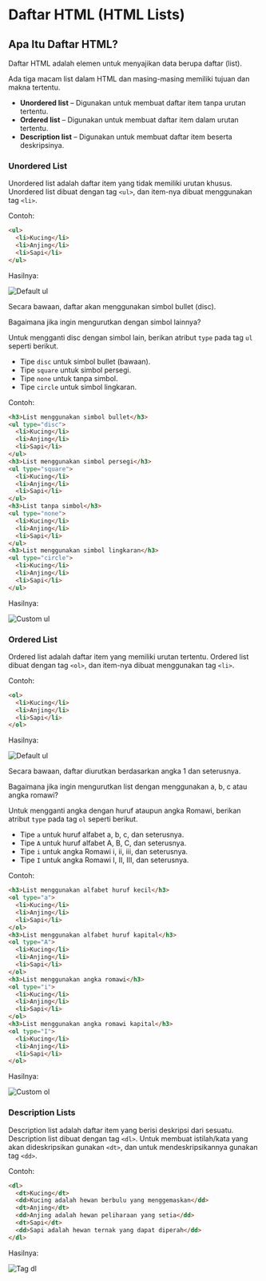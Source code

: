 # Daftar HTML (HTML Lists)

## Apa Itu Daftar HTML?

Daftar HTML adalah elemen untuk menyajikan data berupa daftar (list).

Ada tiga macam list dalam HTML dan masing-masing memiliki tujuan dan makna tertentu.

- **Unordered list** – Digunakan untuk membuat daftar item tanpa urutan tertentu.
- **Ordered list** – Digunakan untuk membuat daftar item dalam urutan tertentu.
- **Description list** – Digunakan untuk membuat daftar item beserta deskripsinya.

### Unordered List

Unordered list adalah daftar item yang tidak memiliki urutan khusus. Unordered list dibuat dengan tag `<ul>`, dan item-nya dibuat menggunakan tag `<li>`.

Contoh:

```html
<ul>
  <li>Kucing</li>
  <li>Anjing</li>
  <li>Sapi</li>
</ul>
```

Hasilnya:

![Default ul](img/default-ul.png)

Secara bawaan, daftar akan menggunakan simbol bullet (disc).

Bagaimana jika ingin mengurutkan dengan simbol lainnya?

Untuk mengganti disc dengan simbol lain, berikan atribut `type` pada tag `ul` seperti berikut.

- Tipe `disc` untuk simbol bullet (bawaan).
- Tipe `square` untuk simbol persegi.
- Tipe `none` untuk tanpa simbol.
- Tipe `circle` untuk simbol lingkaran.

Contoh:

```html
<h3>List menggunakan simbol bullet</h3>
<ul type="disc">
  <li>Kucing</li>
  <li>Anjing</li>
  <li>Sapi</li>
</ul>
<h3>List menggunakan simbol persegi</h3>
<ul type="square">
  <li>Kucing</li>
  <li>Anjing</li>
  <li>Sapi</li>
</ul>
<h3>List tanpa simbol</h3>
<ul type="none">
  <li>Kucing</li>
  <li>Anjing</li>
  <li>Sapi</li>
</ul>
<h3>List menggunakan simbol lingkaran</h3>
<ul type="circle">
  <li>Kucing</li>
  <li>Anjing</li>
  <li>Sapi</li>
</ul>
```

Hasilnya:

![Custom ul](img/custom-ul.png)

### Ordered List

Ordered list adalah daftar item yang memiliki urutan tertentu. Ordered list dibuat dengan tag `<ol>`, dan item-nya dibuat menggunakan tag `<li>`.

Contoh:

```html
<ol>
  <li>Kucing</li>
  <li>Anjing</li>
  <li>Sapi</li>
</ol>
```

Hasilnya:

![Default ul](img/default-ol.png)

Secara bawaan, daftar diurutkan berdasarkan angka 1 dan seterusnya.

Bagaimana jika ingin mengurutkan list dengan menggunakan a, b, c atau angka romawi?

Untuk mengganti angka dengan huruf ataupun angka Romawi, berikan atribut `type` pada tag `ol` seperti berikut.

- Tipe `a` untuk huruf alfabet a, b, c, dan seterusnya.
- Tipe `A` untuk huruf alfabet A, B, C, dan seterusnya.
- Tipe `i` untuk angka Romawi i, ii, iii, dan seterusnya.
- Tipe `I` untuk angka Romawi I, II, III, dan seterusnya.

Contoh:

```html
<h3>List menggunakan alfabet huruf kecil</h3>
<ol type="a">
  <li>Kucing</li>
  <li>Anjing</li>
  <li>Sapi</li>
</ol>
<h3>List menggunakan alfabet huruf kapital</h3>
<ol type="A">
  <li>Kucing</li>
  <li>Anjing</li>
  <li>Sapi</li>
</ol>
<h3>List menggunakan angka romawi</h3>
<ol type="i">
  <li>Kucing</li>
  <li>Anjing</li>
  <li>Sapi</li>
</ol>
<h3>List menggunakan angka romawi kapital</h3>
<ol type="I">
  <li>Kucing</li>
  <li>Anjing</li>
  <li>Sapi</li>
</ol>
```

Hasilnya:

![Custom ol](img/custom-ol.png)

### Description Lists

Description list adalah daftar item yang berisi deskripsi dari sesuatu. Description list dibuat dengan tag `<dl>`. Untuk membuat istilah/kata yang akan dideskripsikan gunakan `<dt>`, dan untuk mendeskripsikannya gunakan tag `<dd>`.

Contoh:

```html
<dl>
  <dt>Kucing</dt>
  <dd>Kucing adalah hewan berbulu yang menggemaskan</dd>
  <dt>Anjing</dt>
  <dd>Anjing adalah hewan peliharaan yang setia</dd>
  <dt>Sapi</dt>
  <dd>Sapi adalah hewan ternak yang dapat diperah</dd>
</dl>
```

Hasilnya:

![Tag dl](img/dl.png)
